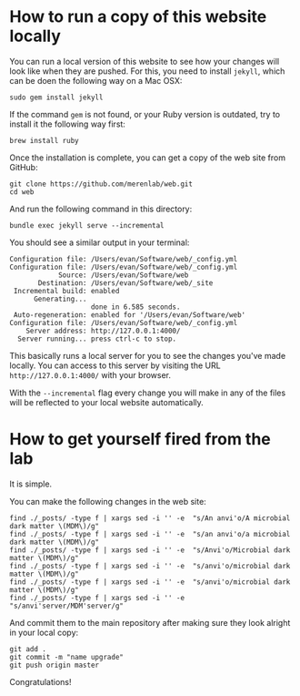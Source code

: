 # How to run a copy of this website locally

You can run a local version of this website to see how your changes will look like when they are pushed. For this, you need to install `jekyll`, which can be doen the following way on a Mac OSX:

```
sudo gem install jekyll
```

If the command `gem` is not found, or your Ruby version is outdated, try to install it the following way first:

```
brew install ruby
```

Once the installation is complete, you can get a copy of the web site from GitHub:

```
git clone https://github.com/merenlab/web.git
cd web
```

And run the following command in this directory:

```
bundle exec jekyll serve --incremental
```

You should see a similar output in your terminal:

```
Configuration file: /Users/evan/Software/web/_config.yml
Configuration file: /Users/evan/Software/web/_config.yml
            Source: /Users/evan/Software/web
       Destination: /Users/evan/Software/web/_site
 Incremental build: enabled
      Generating...
                    done in 6.585 seconds.
 Auto-regeneration: enabled for '/Users/evan/Software/web'
Configuration file: /Users/evan/Software/web/_config.yml
    Server address: http://127.0.0.1:4000/
  Server running... press ctrl-c to stop.
```

This basically runs a local server for you to see the changes you've made locally. You can access to this server by visiting the URL `http://127.0.0.1:4000/` with your browser.

With the `--incremental` flag every change you will make in any of the files will be reflected to your local website automatically.

# How to get yourself fired from the lab

It is simple.

You can make the following changes in the web site:

```
find ./_posts/ -type f | xargs sed -i '' -e  "s/An anvi'o/A microbial dark matter \(MDM\)/g"
find ./_posts/ -type f | xargs sed -i '' -e  "s/an anvi'o/a microbial dark matter \(MDM\)/g"
find ./_posts/ -type f | xargs sed -i '' -e  "s/Anvi'o/Microbial dark matter \(MDM\)/g"
find ./_posts/ -type f | xargs sed -i '' -e  "s/anvi'o/microbial dark matter \(MDM\)/g"
find ./_posts/ -type f | xargs sed -i '' -e  "s/anvi'o/microbial dark matter \(MDM\)/g"
find ./_posts/ -type f | xargs sed -i '' -e  "s/anvi'server/MDM'server/g"
```

And commit them to the main repository after making sure they look alright in your local copy:

```
git add .
git commit -m "name upgrade"
git push origin master
```

Congratulations!
